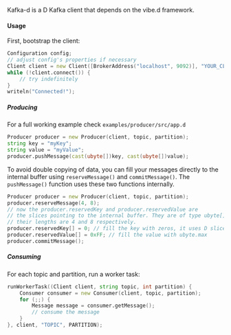 Kafka-d is a D Kafka client that depends on the vibe.d framework.

#### Usage
First, bootstrap the client:
```D
Configuration config;
// adjust config's properties if necessary
Client client = new Client([BrokerAddress("localhost", 9092)], "YOUR_CLIENT_ID", config);
while (!client.connect()) {
    // try indefinitely
}
writeln("Connected!");
```

##### Producing
For a full working example check ```examples/producer/src/app.d```
```D
Producer producer = new Producer(client, topic, partition);
string key = "myKey";
string value = "myValue";
producer.pushMessage(cast(ubyte[])key, cast(ubyte[])value);
```

To avoid double copying of data, you can fill your messages directly to the internal buffer using ```reserveMessage()``` and ```commitMessage()```. The ```pushMessage()``` function uses these two functions internally.
```D
Producer producer = new Producer(client, topic, partition);
producer.reserveMessage(4, 8);
// now the producer.reservedKey and producer.reservedValue are
// the slices pointing to the internal buffer. They are of type ubyte[] and
// their lengths are 4 and 8 respectively.
producer.reservedKey[] = 0; // fill the key with zeros, it uses D slice syntax
producer.reservedValue[] = 0xFF; // fill the value with ubyte.max
producer.commitMessage();

```

##### Consuming
For each topic and partition, run a worker task:

```D
runWorkerTask((Client client, string topic, int partition) {
    Consumer consumer = new Consumer(client, topic, partition);
    for (;;) {
        Message message = consumer.getMessage();
        // consume the message
    }
}, client, "TOPIC", PARTITION);
```